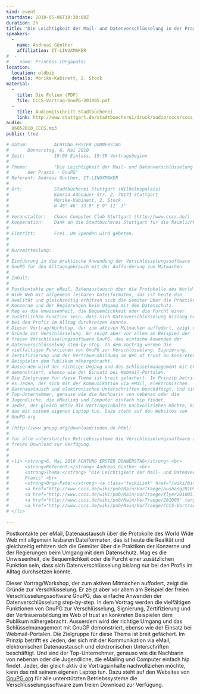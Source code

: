 ```yaml
---
kind: event
startdate: 2010-05-06T19:30:00Z
duration: 2h
title: "Die Leichtigkeit der Mail- und Datenverschlüsselung in der Praxis - GnuPG"
speakers:
  -
    name: Andreas Günther
    affiliation: IT-LINUXMAKER
#  -
#    name: PrinCess (Orgapate)
location:
  location: oldbib
  details: Mörike-Kabinett, 2. Stock
material:
  -
    title: Die Folien (PDF)
    file: CCCS-Vortrag-GnuPG-201005.pdf
  -
    title: Audiomitschnitt Stadtbücherei
    link: http://www.stuttgart.de/stadtbuecherei/druck/audio/cccs/cccs_audio.htm#17
audio:
  06052010_CCCS.mp3
public: true

# Datum:          ACHTUNG ERSTER DONNERSTAG
# 		Donnerstag, 6. Mai 2010
# Zeit:           19:00 Einlass, 19:30 Vortragsbeginn
#
# Thema:          "Die Leichtigkeit der Mail- und Datenverschlüsselung in
# 		der Praxis - GnuPG"
# Referent:	Andreas Günther, IT-LINUXMAKER
#
# Ort:            Stadtbücherei Stuttgart (Wilhelmspalais)
#                 Konrad-Adenauer-Str. 2, 70173 Stuttgart
#                 Mörike-Kabinett, 2. Stock
#                 N 48° 46' 33.9" E 9° 11' 3"
#
# Veranstalter:   Chaos Computer Club Stuttgart (http://www.cccs.de/)
# Kooperation:    Dank an die Stadtbücherei Stuttgart für die Räumlichkeiten!
#
# Eintritt:       Frei. Um Spenden wird gebeten.
#
#
# Kurzmitteilung:
#
# Einführung in die praktische Anwendung der Verschlüsselungssoftware
# GnuPG für den Alltagsgebrauch mit der Aufforderung zum Mitmachen.
#
# Inhalt:
#
# Postkontakte per eMail, Datenaustausch über die Protokolle des World
# Wide Web mit allgemein lesbaren Dateiformaten, das ist heute die
# Realität und gleichzeitig erhitzen sich die Gemüter über die Praktiken der
# Konzerne und der Regierungen beim Umgang mit dem Datenschutz.
# Mag es die Unwissenheit, die Bequemlichkeit oder die Furcht einer
# zusätzlichen Funktion sein, dass sich Datenverschlüsselung bislang nur
# bei den Profis im Alltag durchsetzen konnte.
# Dieser Vortrag/Workshop, der zum aktiven Mitmachen auffodert, zeigt die
# Gründe zur Verschlüsselung. Er zeigt aber vor allem am Beispiel der
# freien Verschlüsselungssoftware GnuPG, das einfache Anwenden der
# Datenverschlüsselung step-by-step. In dem Vortrag werden die
# vielfältigen Funktionen von GnuPG zur Verschlüsselung, Signierung,
# Zertifizierung und der Vertrauensbildung im Web of trust an konkreten
# Beispielen dem Publikum nähergebracht.
# Ausserdem wird der richtige Umgang und das Schlüsselmanagement mit GnuGP
# demonstriert, ebenso wie der Einsatz bei Webmail-Portalen.
# Die Zielgruppe für diese Thema ist breit gefächert. Im Prinzip betrifft
# es Jeden, der sich mit der Kommunikation via eMail, elektronischen
# Datenaustausch und elektronischen Unterschriften beschäftigt. Und sind der
# Top-Unternehmer, genauso wie die Nachbarin von nebenan oder die
# Jugendliche, die eMailing und Computer einfach hip findet.
# Jeder, der gleich aktiv die Vortragsinhalte nachvollziehen möchte, kann
# das mit seinem eigenen Laptop tun. Dazu steht auf den Websites von
# GnuPG.org
#
# (http://www.gnupg.org/download/index.de.html)
#
# für alle unterstützten Betriebssysteme die Verschlüsselungssoftware zum
# freien Download zur Verfügung.
#
#
# <li> <strong>6. Mai 2010 ACHTUNG ERSTER DONNERSTAG</strong> <br>
#      <strong>Referent:</strong> Andreas Günther <br>
#      <strong>Thema:</strong> "Die Leichtigkeit der Mail- und Datenverschlüsselung in der
#      Praxis" <br>
#      <strong>Orga-Pate:</strong> <a class="twikiLink" href="/wiki/bin/view/Main/PrinCess">PrinCess</a> <br>
#      <a href="http://www.cccs.de/wiki/pub/Main/VorTraege/aushang201005.pdf" target="_top">Aushang 05/2010</a> <br>
#      <a href="http://www.cccs.de/wiki/pub/Main/VorTraege/flyer201005.pdf" target="_top">Flyer 05/2010</a> <br>
#      <a href="http://www.cccs.de/wiki/pub/Main/VorTraege/201005" target="_top">Pressetext 05/2010</a>  <br>
#      <a href="http://www.cccs.de/wiki/pub/Main/VorTraege/CCCS-Vortrag-GnuPG-201005.pdf" target="_top">Präsentation 05/2010</a>
# </li>

---
```

Postkontakte per eMail, Datenaustausch über die Protokolle des World
Wide Web mit allgemein lesbaren Dateiformaten, das ist heute die
Realität und gleichzeitig erhitzen sich die Gemüter über die Praktiken der
Konzerne und der Regierungen beim Umgang mit dem Datenschutz.
Mag es die Unwissenheit, die Bequemlichkeit oder die Furcht einer
zusätzlichen Funktion sein, dass sich Datenverschlüsselung bislang nur
bei den Profis im Alltag durchsetzen konnte.

Dieser Vortrag/Workshop, der zum aktiven Mitmachen auffodert, zeigt die
Gründe zur Verschlüsselung. Er zeigt aber vor allem am Beispiel der
freien Verschlüsselungssoftware GnuPG, das einfache Anwenden der
Datenverschlüsselung step-by-step. In dem Vortrag werden die
vielfältigen Funktionen von GnuPG zur Verschlüsselung, Signierung,
Zertifizierung und der Vertrauensbildung im Web of trust an konkreten
Beispielen dem Publikum nähergebracht.
Ausserdem wird der richtige Umgang und das Schlüsselmanagement mit GnuGP
demonstriert, ebenso wie der Einsatz bei Webmail-Portalen.
Die Zielgruppe für diese Thema ist breit gefächert. Im Prinzip betrifft
es Jeden, der sich mit der Kommunikation via eMail, elektronischen
Datenaustausch und elektronischen Unterschriften beschäftigt. Und sind der
Top-Unternehmer, genauso wie die Nachbarin von nebenan oder die
Jugendliche, die eMailing und Computer einfach hip findet.
Jeder, der gleich aktiv die Vortragsinhalte nachvollziehen möchte, kann
das mit seinem eigenen Laptop tun. Dazu steht auf den Websites von
[GnuPG.org](http://www.gnupg.org/download/index.de.html)
für alle unterstützten Betriebssysteme die Verschlüsselungssoftware zum
freien Download zur Verfügung.

